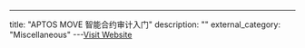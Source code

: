 ---
title: "APTOS MOVE 智能合约审计入门"
description: ""
external_category: "Miscellaneous"
---[Visit Website](https://github.com/slowmist/APTOS-MOVE-Smart-Contract-Auditing-Primer)

